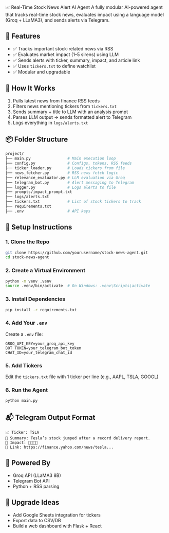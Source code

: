 📈 Real-Time Stock News Alert AI Agent
A fully modular AI-powered agent that tracks real-time stock news, evaluates impact using a language model (Groq + LLaMA3), and sends alerts via Telegram.


## 🚀 Features

- ✅ Tracks important stock-related news via RSS
- ✅ Evaluates market impact (1–5 sirens) using LLM
- ✅ Sends alerts with ticker, summary, impact, and article link
- ✅ Uses `tickers.txt` to define watchlist
- ✅ Modular and upgradable

## 🧠 How It Works

1. Pulls latest news from finance RSS feeds
2. Filters news mentioning tickers from `tickers.txt`
3. Sends summary + title to LLM with an analysis prompt
4. Parses LLM output → sends formatted alert to Telegram
5. Logs everything in `logs/alerts.txt`

## 📦 Folder Structure

```bash
project/
├── main.py                # Main execution loop
├── config.py              # Configs, tokens, RSS feeds
├── ticker_loader.py       # Loads tickers from file
├── news_fetcher.py        # RSS news fetch logic
├── relevance_evaluator.py # LLM evaluation via Groq
├── telegram_bot.py        # Alert messaging to Telegram
├── logger.py              # Logs alerts to file
├── prompts/impact_prompt.txt
├── logs/alerts.txt
├── tickers.txt            # List of stock tickers to track
├── requirements.txt
├── .env                   # API keys
```

## 🔧 Setup Instructions

### 1. Clone the Repo
```bash
git clone https://github.com/yourusername/stock-news-agent.git
cd stock-news-agent
```

### 2. Create a Virtual Environment
```bash
python -m venv .venv
source .venv/bin/activate  # On Windows: .venv\Scripts\activate
```

### 3. Install Dependencies
```bash
pip install -r requirements.txt
```

### 4. Add Your `.env`
Create a `.env` file:
```
GROQ_API_KEY=your_groq_api_key
BOT_TOKEN=your_telegram_bot_token
CHAT_ID=your_telegram_chat_id
```

### 5. Add Tickers
Edit the `tickers.txt` file with 1 ticker per line (e.g., AAPL, TSLA, GOOGL)

### 6. Run the Agent
```bash
python main.py
```

## 📬 Telegram Output Format
```
📈 Ticker: TSLA
📄 Summary: Tesla’s stock jumped after a record delivery report.
🚨 Impact: 🚨🚨🚨🚨
🔗 Link: https://finance.yahoo.com/news/tesla...
```

## 🧠 Powered By
- Groq API (LLaMA3 8B)
- Telegram Bot API
- Python + RSS parsing

## 🔄 Upgrade Ideas
- Add Google Sheets integration for tickers
- Export data to CSV/DB
- Build a web dashboard with Flask + React

